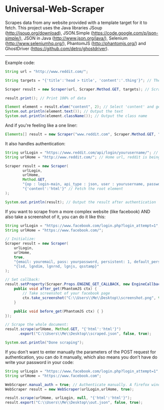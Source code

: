 # Universal-Web-Scraper
Scrapes data from any website provided with a template target for it to fetch.
This project uses the Java libraries JSoup (http://jsoup.org/download),  JSON.Simple (https://code.google.com/p/json-simple/), JSON in Java (http://www.json.org/java/), Selenium (http://www.seleniumhq.org/), PhantomJS (http://phantomjs.org/) and GhostDriver (https://github.com/detro/ghostdriver).


----------

Example code:
``` Java
String url = "http://www.reddit.com/";

String targets = "{'title':'head > title', 'content':'.thing'}"; // These css selectors point to which elements to scrape

Scraper result = new Scraper(url, Scraper.Method.GET, targets); // Scrape the data

result.print(); // Print 100% of data

Element element = result.elem("content", 2); // Select 'content' and get 3rd element
System.out.println(element.text()); // Output the text
System.out.println(element.className()); // Output the class name
```

And if you're feeling like a one liner:
``` Java
Elements[] result = new Scraper("www.reddit.com", Scraper.Method.GET, "{'title':'head > title', 'content':'.thing'}").allElems();
```

It also handles authentication:
``` Java
String urlLogin = "https://www.reddit.com/api/login/yourusername/"; // This url is the actual login page which authenticates and returns the session cookies
String urlHome = "http://www.reddit.com/"; // Home url, reddit is being used as an example

Scraper result = new Scraper(
		urlLogin, 
		urlHome,
		Method.GET,
		"{op : login-main, api_type : json, user : yourusername, passwd : yourpassword}", // These are the headers required for the login process
		"{'content':'html'}" // Fetch the root element
);

System.out.println(result); // Output the result after authentication
```

If you want to scrape from a more complex website (like facebook) AND also take a screenshot of it, you can do it like this:

``` Java
String urlLogin = "https://www.facebook.com/login.php?login_attempt=1";
String urlHome = "https://www.facebook.com/";

// Initialize:
Scraper result = new Scraper(
	urlLogin, 
	urlHome,
	true,
	"{email: youremail, pass: yourpassword, persistent: 1, default_persistent: 1, timezone: -60, locale: pt_PT}",
	"{lsd, lgndim, lgnrnd, lgnjs, qsstamp}"
);

// Set callback:
result.setProperty(Scraper.Props.ENGINE_GET_CALLBACK, new EngineCallback() {
	public void after_get(PhantomJS ctx) {
		// Take screenshot of your facebook page
		ctx.take_screenshot("C:\\Users\\Me\\Desktop\\screenshot.png", true);
	}

	public void before_get(PhantomJS ctx) { }
});

// Scrape the whole document:
result.scrape(urlHome, Method.GET, "{'html':'html'}") 
      .export("C:\\Users\\Me\\Desktop\\scraped.json", false, true);

System.out.println("Done scraping");
```

If you don't want to enter manually the parameters of the POST request for authentication, you can do it manually, which also means you don't have do write your password in your code:
``` Java
String urlLogin = "https://www.facebook.com/login.php?login_attempt=1";
String urlHome = "https://www.facebook.com";

WebScraper.manual_auth = true; // Authenticate manually. A firefox window will popup and will wait for you to login on the website
WebScraper result = new WebScraper(urlLogin,urlHome, true);

result.scrape(urlHome, urlLogin, null, "{'html':'html'}");
result.export("C:\\Users\\Me\\Desktop\\out.json", false, true);
```
